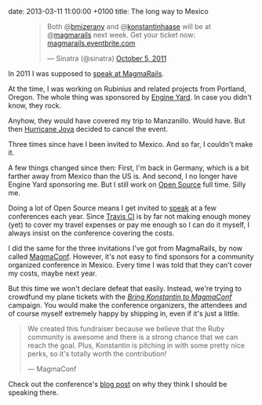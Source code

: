 date: 2013-03-11 11:00:00 +0100
title: The long way to Mexico

<figure class='right first'>
<blockquote class="twitter-tweet" width="250" data-cards="hidden">
  <p>
    Both @<a href="https://twitter.com/bmizerany">bmizerany</a> and @<a href="https://twitter.com/konstantinhaase">konstantinhaase</a> will be at @<a href="https://twitter.com/magmarails">magmarails</a> next week. Get your ticket now: <a href="http://t.co/SNm1U725" title="http://magmarails.eventbrite.com/">magmarails.eventbrite.com</a>
  </p>&mdash; Sinatra (@sinatra) <a href="https://twitter.com/sinatra/status/121417262656798720">October 5, 2011</a></blockquote>
<script async src="//platform.twitter.com/widgets.js" charset="utf-8"></script>
</figure>

In 2011 I was supposed to [speak at MagmaRails](http://2011.magmarails.com/speakers).

At the time, I was working on Rubinius and related projects from Portland, Oregon. The whole thing was sponsored by [Engine Yard](https://blog.engineyard.com/2012/my-summer-of-open-source). In case you didn't know, they rock.

Anyhow, they would have covered my trip to Manzanillo. Would have. But then [Hurricane Jova](http://goo.gl/0WqSL) decided to cancel the event.

Three times since have I been invited to Mexico. And so far, I couldn't make it.

A few things changed since then: First, I'm back in Germany, which is a bit farther away from Mexico than the US is. And second, I no longer have Engine Yard sponsoring me. But I still work on [Open Source](/sinatra-1.4) full time. Silly me.

Doing a lot of Open Source means I get invited to [speak](/almost-sinatra) at a few conferences each year. Since [Travis CI](https://travis-ci.org) is by far not making enough money (yet) to cover my travel expenses or pay me enough so I can do it myself, I always insist on the conference covering the costs.

I did the same for the three invitations I've got from MagmaRails, by now called [MagmaConf](http://magmaconf.com/). However, it's not easy to find sponsors for a community organized conference in Mexico. Every time I was told that they can't cover my costs, maybe next year.

But this time we won't declare defeat that easily. Instead, we're trying to crowdfund my plane tickets with the [*Bring Konstantin to MagmaConf*](https://bring-konstantin-to.magmaconf.com/) campaign. You would make the conference organizers, the attendees and of course myself extremely happy by shipping in, even if it's just a little.

<blockquote cite="https://bring-konstantin-to.magmaconf.com/blog">
  <p>
    We created this fundraiser because we believe that the Ruby community is awesome and there is a strong chance that we can reach the goal. Plus, Konstantin is pitching in with some pretty nice perks, so it's totally worth the contribution!
  </p>
  <footer>
    &mdash; MagmaConf
  </footer>
</blockquote>

Check out the conference's [blog post](https://bring-konstantin-to.magmaconf.com/blog/) on why they think I should be speaking there.